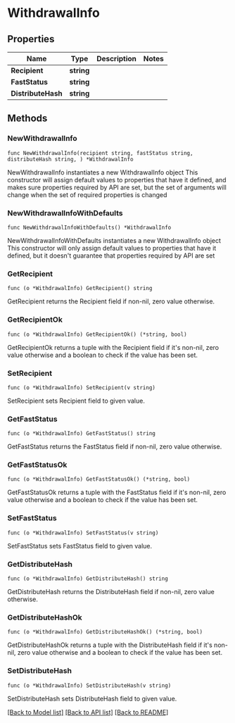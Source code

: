 # WithdrawalInfo

## Properties

Name | Type | Description | Notes
------------ | ------------- | ------------- | -------------
**Recipient** | **string** |  | 
**FastStatus** | **string** |  | 
**DistributeHash** | **string** |  | 

## Methods

### NewWithdrawalInfo

`func NewWithdrawalInfo(recipient string, fastStatus string, distributeHash string, ) *WithdrawalInfo`

NewWithdrawalInfo instantiates a new WithdrawalInfo object
This constructor will assign default values to properties that have it defined,
and makes sure properties required by API are set, but the set of arguments
will change when the set of required properties is changed

### NewWithdrawalInfoWithDefaults

`func NewWithdrawalInfoWithDefaults() *WithdrawalInfo`

NewWithdrawalInfoWithDefaults instantiates a new WithdrawalInfo object
This constructor will only assign default values to properties that have it defined,
but it doesn't guarantee that properties required by API are set

### GetRecipient

`func (o *WithdrawalInfo) GetRecipient() string`

GetRecipient returns the Recipient field if non-nil, zero value otherwise.

### GetRecipientOk

`func (o *WithdrawalInfo) GetRecipientOk() (*string, bool)`

GetRecipientOk returns a tuple with the Recipient field if it's non-nil, zero value otherwise
and a boolean to check if the value has been set.

### SetRecipient

`func (o *WithdrawalInfo) SetRecipient(v string)`

SetRecipient sets Recipient field to given value.


### GetFastStatus

`func (o *WithdrawalInfo) GetFastStatus() string`

GetFastStatus returns the FastStatus field if non-nil, zero value otherwise.

### GetFastStatusOk

`func (o *WithdrawalInfo) GetFastStatusOk() (*string, bool)`

GetFastStatusOk returns a tuple with the FastStatus field if it's non-nil, zero value otherwise
and a boolean to check if the value has been set.

### SetFastStatus

`func (o *WithdrawalInfo) SetFastStatus(v string)`

SetFastStatus sets FastStatus field to given value.


### GetDistributeHash

`func (o *WithdrawalInfo) GetDistributeHash() string`

GetDistributeHash returns the DistributeHash field if non-nil, zero value otherwise.

### GetDistributeHashOk

`func (o *WithdrawalInfo) GetDistributeHashOk() (*string, bool)`

GetDistributeHashOk returns a tuple with the DistributeHash field if it's non-nil, zero value otherwise
and a boolean to check if the value has been set.

### SetDistributeHash

`func (o *WithdrawalInfo) SetDistributeHash(v string)`

SetDistributeHash sets DistributeHash field to given value.



[[Back to Model list]](../README.md#documentation-for-models) [[Back to API list]](../README.md#documentation-for-api-endpoints) [[Back to README]](../README.md)


